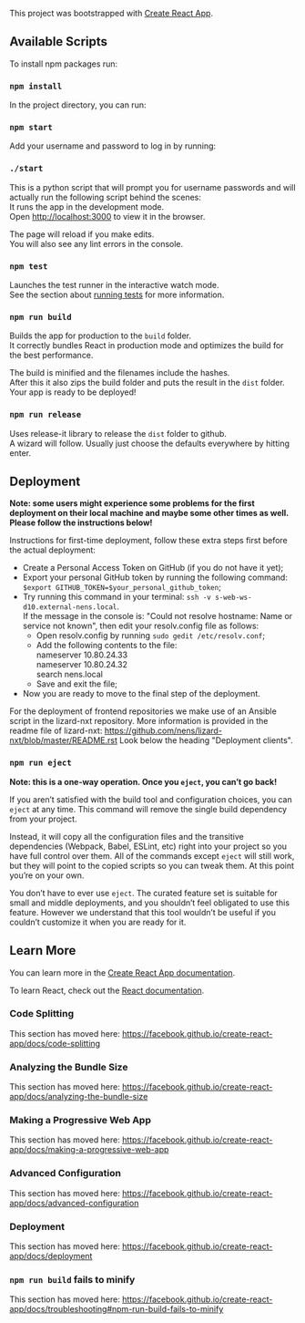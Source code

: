 This project was bootstrapped with [Create React App](https://github.com/facebook/create-react-app).

## Available Scripts

To install npm packages run:

### `npm install`

In the project directory, you can run:

### `npm start`

Add your username and password to log in by running:<br>
### `./start`
This is a python script that will prompt you for username passwords and will actually run the following script behind the scenes: <br>
It runs the app in the development mode.<br>
Open [http://localhost:3000](http://localhost:3000) to view it in the browser.

The page will reload if you make edits.<br>
You will also see any lint errors in the console.

### `npm test`

Launches the test runner in the interactive watch mode.<br>
See the section about [running tests](https://facebook.github.io/create-react-app/docs/running-tests) for more information.

### `npm run build`

Builds the app for production to the `build` folder.<br>
It correctly bundles React in production mode and optimizes the build for the best performance.

The build is minified and the filenames include the hashes.<br>
After this it also zips the build folder and puts the result in the `dist` folder.<br>
Your app is ready to be deployed!

### `npm run release`

Uses release-it library to release the `dist` folder to github.<br>
A wizard will follow. Usually just choose the defaults everywhere by hitting enter.<br>

## Deployment
**Note: some users might experience some problems for the first deployment on their local machine and maybe some other times as well. Please follow the instructions below!** 

Instructions for first-time deployment, follow these extra steps first before the actual deployment:
- Create a Personal Access Token on GitHub (if you do not have it yet);
- Export your personal GitHub token by running the following command: `$export GITHUB_TOKEN=$your_personal_github_token`;
- Try running this command in your terminal: `ssh -v s-web-ws-d10.external-nens.local`.<br>
If the message in the console is: "Could not resolve hostname: Name or service not known", then edit your resolv.config file as follows:
  + Open resolv.config by running `sudo gedit /etc/resolv.conf`;
  + Add the following contents to the file:<br>
      nameserver 10.80.24.33<br>
	    nameserver 10.80.24.32<br>
	    search nens.local
  + Save and exit the file;  
- Now you are ready to move to the final step of the deployment.
  
For the deployment of frontend repositories we make use of an Ansible script in the lizard-nxt repository.
More information is provided in the readme file of lizard-nxt: https://github.com/nens/lizard-nxt/blob/master/README.rst
Look below the heading "Deployment clients". 


### `npm run eject`

**Note: this is a one-way operation. Once you `eject`, you can’t go back!**

If you aren’t satisfied with the build tool and configuration choices, you can `eject` at any time. This command will remove the single build dependency from your project.

Instead, it will copy all the configuration files and the transitive dependencies (Webpack, Babel, ESLint, etc) right into your project so you have full control over them. All of the commands except `eject` will still work, but they will point to the copied scripts so you can tweak them. At this point you’re on your own.

You don’t have to ever use `eject`. The curated feature set is suitable for small and middle deployments, and you shouldn’t feel obligated to use this feature. However we understand that this tool wouldn’t be useful if you couldn’t customize it when you are ready for it.

## Learn More

You can learn more in the [Create React App documentation](https://facebook.github.io/create-react-app/docs/getting-started).

To learn React, check out the [React documentation](https://reactjs.org/).

### Code Splitting

This section has moved here: https://facebook.github.io/create-react-app/docs/code-splitting

### Analyzing the Bundle Size

This section has moved here: https://facebook.github.io/create-react-app/docs/analyzing-the-bundle-size

### Making a Progressive Web App

This section has moved here: https://facebook.github.io/create-react-app/docs/making-a-progressive-web-app

### Advanced Configuration

This section has moved here: https://facebook.github.io/create-react-app/docs/advanced-configuration

### Deployment

This section has moved here: https://facebook.github.io/create-react-app/docs/deployment

### `npm run build` fails to minify

This section has moved here: https://facebook.github.io/create-react-app/docs/troubleshooting#npm-run-build-fails-to-minify
